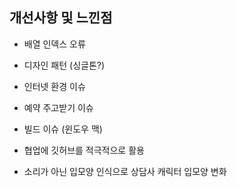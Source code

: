 ## 개선사항 및 느낀점


* 배열 인덱스 오류
* 디자인 패턴 (싱글톤?)
* 인터넷 환경 이슈
* 예약 주고받기 이슈
* 빌드 이슈 (윈도우 맥)
* 협업에 깃허브를 적극적으로 활용


* 소리가 아닌 입모양 인식으로 상담사 캐릭터 입모양 변화

